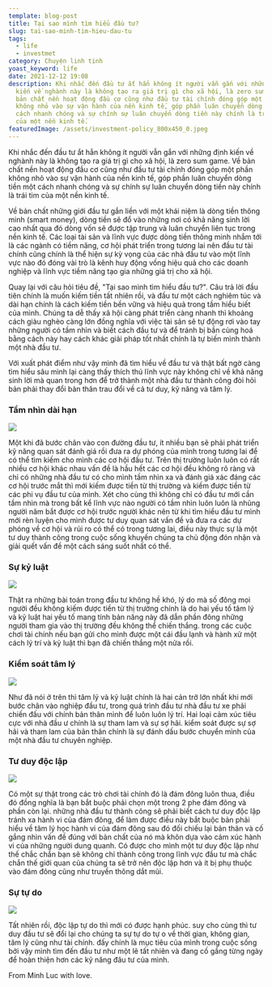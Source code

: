 ```yaml
---
template: blog-post
title: Tại sao mình tìm hiểu đầu tư?
slug: tai-sao-minh-tim-hieu-dau-tu
tags:
  - life
  - investmet
category: Chuyện linh tinh
yoast_keyword: life
date: 2021-12-12 19:08
description: Khi nhắc đến đầu tư ắt hẳn không ít người vẫn gắn với những định
  kiến về nghành này là không tạo ra giá trị gì cho xã hội, là zero sum game. Về
  bản chất nền hoạt động đầu cơ cũng như đầu tư tài chính đóng góp một phần
  không nhỏ vào sự vận hành của nền kinh tế, góp phần luân chuyển dòng tiền một
  cách nhanh chóng và sự chính sự luân chuyển dòng tiền này chính là trái tim
  của một nền kinh tế.
featuredImage: /assets/investment-policy_800x450_0.jpeg
---
```

Khi nhắc đến đầu tư ắt hẳn không ít người vẫn gắn với những định kiến về nghành này là không tạo ra giá trị gì cho xã hội, là zero sum game. Về bản chất nền hoạt động đầu cơ cũng như đầu tư tài chính đóng góp một phần không nhỏ vào sự vận hành của nền kinh tế, góp phần luân chuyển dòng tiền một cách nhanh chóng và sự chính sự luân chuyển dòng tiền này chính là trái tim của một nền kinh tế.

Về bản chất những giới đầu tư gắn liền với một khái niệm là dòng tiền thông minh (smart money), dòng tiền sẽ đổ vào những nơi có khả năng sinh lời cao nhất qua đó dòng vốn sẽ được tập trung và luân chuyển liên tục trong nền kinh tế. Các loại tài sản và lĩnh vực được dòng tiền thông minh nhắm tới là các ngành có tiềm năng, cơ hội phát triển trong tương lai nên đầu tư tài chính cũng chính là thể hiện sự kỳ vọng của các nhà đầu tư vào một lĩnh vực nào đó đóng vài trò là kênh huy động vống hiệu quả cho các doanh nghiệp và lĩnh vực tiềm năng tạo gia những giá trị cho xã hội.

Quay lại với câu hỏi tiêu đề, "Tại sao mình tìm hiểu đầu tư?". Câu trả lời đầu tiên chính là muốn kiếm tiền tất nhiên rồi, và đầu tư một cách nghiêm túc và dài hạn chính là cách kiếm tiền bền vững và hiệu quả trong tầm hiểu biết của mình. Chúng ta dễ thấy xã hội càng phát triển càng nhanh thì khoảng cách giàu nghèo càng lớn đồng nghĩa với việc tài sản sẽ tự động rơi vào tay những người có tầm nhìn và biết cách đầu tư và để tránh bị bần cùng hoá bằng cách này hay cách khác giải pháp tốt nhất chính là tự biến mình thành một nhà đầu tư.

Với xuất phát điểm như vậy mình đã tìm hiểu về đầu tư và thật bất ngờ càng tìm hiểu sâu mình lại càng thấy thích thú lĩnh vực này không chỉ về khả năng sinh lời mà quan trong hơn để trở thành một nhà đầu tư thành công đòi hỏi bản phải thay đổi bản thân trau đổi về cả tư duy, kỹ năng và tâm lý. 

### Tầm nhìn dài hạn

![](https://www.optimax.co.uk/media/pd0pf5ib/myopia2.jpg)

Một khi đã bước chân vào con đường đầu tư, ít nhiều bạn sẽ phải phát triển kỹ năng quan sát đánh giá rồi đưa ra dự phóng của mình trong tương lai để có thể tìm kiếm cho mình các cơ hội đầu tư. Trên thị trường luôn luôn có rất nhiều cơ hội khác nhau vấn đề là hầu hết các cơ hội đều không rõ ràng và chỉ có những nhà đầu tư có cho mình tầm nhìn xa và đánh giá xác đáng các cơ hội trước mắt thì mới kiếm được tiền từ thị trường và kiếm được tiền từ các phi vụ đầu tư của mình. Xét cho cùng thì không chỉ có đầu tư mới cần tầm nhìn mà trong bất kể lĩnh vực nào người có tầm nhìn luôn luôn là nhũng người năm bắt được cơ hội trước người khác nên từ khi tìm hiểu đầu tư mình mới rèn luyện cho mình được tư duy quan sát vấn đề và đưa ra các dự phóng về cơ hội và rủi ro có thể có trong tương lai, điều này thực sự là một tư duy thành công trong cuộc sống khuyến chúng ta chủ động đón nhận và giải quết vấn đề một cách sáng suốt nhất có thể.

### Sự kỷ luật

![](/assets/images1.jpeg)

Thật ra những bài toán trong đầu tư không hề khó, lý do mà số đông mọi người đều không kiếm được tiền từ thị trường chính là do hai yếu tố tâm lý và kỷ luật hai yếu tố mang tính bản năng này đã dẫn phần đông những người tham gia vào thị trường đều không thể chiến thắng. trong các cuộc chơi tài chính nếu bạn gửi cho mình được một cái đầu lạnh và hành xử một cách lý trí và kỷ luật thì bạn đã chiến thắng một nửa rồi.

### Kiểm soát tâm lý

![](https://i0.wp.com/www.mindfithypnosis.com/wp-content/uploads/control-emotions-therapy.jpg)

Như đã nói ở trên thì tâm lý và kỷ luật chính là hai cản trở lớn nhất khi mới bước chân vào nghiệp đầu tư, trong quá trình đầu tư nhà đầu tư xe phải chiến đấu với chính bản thân mình để luôn luôn lý trí. Hai loại cảm xúc tiêu cực với nhà đầu ư chính là sự tham lam và sự sợ hãi. kiểm soát được sự sợ hãi và tham lam của bản thân chính là sự đánh dấu bước chuyển mình của một nhà đầu tư chuyên nghiệp.

### Tư duy độc lập

![](https://thommatngaymua.com/wp-content/uploads/2021/12/black-sheep-la-gi.jpg)

Có một sự thật trong các trò chơi tài chính đó là đám đông luôn thua, điều đó đồng nghĩa là bạn bắt buộc phải chọn một trong 2 phe đám đông và phần còn lại. những nhà đầu tư thành công sẽ phải biết cách tư duy độc lập tránh xa hành vi của đám đông, để làm được điều này bắt buộc bản phải hiểu về tâm lý học hành vi của đám đông sau đó đối chiếu lại bản thân và cố gắng nhìn vấn đề đúng với bản chất của nó mà khôn dựa vào cảm xúc hành vi của những người dung quanh. Có được cho mình một tư duy độc lập như thế chắc chắn bạn sẽ không chỉ thành công trong lĩnh vực đầu tư mà chắc chắn thế giới quan của chúng ta sẽ trở nên độc lập hơn và ít bị phụ thuộc vào đám đông cũng như truyền thông dắt mũi.

### Sự tự do

![](https://thejourneytotheeast.com/wp-content/uploads/freedom_birdcage.jpg)

 Tất nhiên rồi, độc lập tự do thì mới có được hạnh phúc. suy cho cùng thì tư duy đầu tư sẽ đổi lại cho chúng ta sự tự do tự o về thời gian, không gian, tâm lý cũng như tài chính. đấy chính là mục tiêu của mình trong cuộc sống bởi vậy mình tìm đến đầu tư như một lẽ tất nhiên và đang cố gắng từng ngày để hoàn thiện hơn các kỹ năng đâu tư của mình.

From Minh Luc with love.